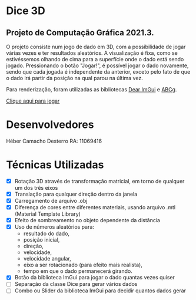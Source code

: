 # Dice 3D
## Projeto de Computação Gráfica 2021.3.

O projeto consiste num jogo de dado em 3D, com a possibilidade de jogar várias vezes e ter resultados aleatórios.
A visualização é fixa, como se estivéssemos olhando de cima para a superfície onde o dado está sendo jogado.
Pressionando o botão "Jogar!", é possível jogar o dado novamente, sendo que cada jogada é independente da anterior, exceto pelo fato de que o dado irá partir da posição na qual parou na última vez.

Para renderização, foram utilizadas as bibliotecas [Dear ImGui](https://github.com/ocornut/imgui) e [ABCg](https://github.com/hbatagelo/abcg).

[Clique aqui para jogar](https://hebercamacho.github.io/dice-3D/dice)

# Desenvolvedores
Héber Camacho Desterro RA: 11069416

# Técnicas Utilizadas
- [x] Rotação 3D através de transformação matricial, em torno de qualquer um dos três eixos
- [x] Translação para qualquer direção dentro da janela
- [x] Carregamento de arquivo .obj
- [x] Diferença de cores entre diferentes materiais, usando arquivo .mtl (Material Template Library)
- [x] Efeito de sombreamento no objeto dependente da distância
- [x] Uso de números aleatórios para: 
    - resultado do dado, 
    - posição inicial, 
    - direção, 
    - velocidade, 
    - velocidade angular, 
    - eixo a ser rotacionado (para efeito mais realista),
    - tempo em que o dado permanecerá girando.
- [x] Botão da biblioteca ImGui para jogar o dado quantas vezes quiser
- [ ] Separação da classe Dice para gerar vários dados
- [ ] Combo ou Slider da biblioteca ImGui para decidir quantos dados gerar
